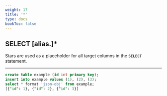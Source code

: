 ```yaml
---
weight: 17
title: '*'
type: docs
bookToc: false
---
```


## SELECT [alias.]*

Stars are used as a placeholder for all target columns in the **`SELECT`** statement.

---

```SQL
create table example (id int primary key);
insert into example values (1), (2), (3);
select * format 'json-obj' from example;
[{"id": 1}, {"id": 2}, {"id": 3}]
```
